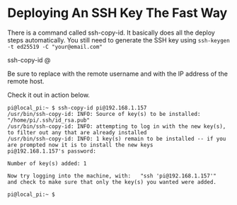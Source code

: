 # Deploying An SSH Key The Fast Way

There is a command called ssh-copy-id. It basically does all the deploy steps automatically. 
You still need to generate the SSH key using `ssh-keygen -t ed25519 -C "your@email.com"`

ssh-copy-id <user>@<ip address>

Be sure to replace <user> with the remote username and <ip address> with the IP address of the remote host.

Check it out in action below.

```
pi@local_pi:~ $ ssh-copy-id pi@192.168.1.157
/usr/bin/ssh-copy-id: INFO: Source of key(s) to be installed: "/home/pi/.ssh/id_rsa.pub"
/usr/bin/ssh-copy-id: INFO: attempting to log in with the new key(s), to filter out any that are already installed
/usr/bin/ssh-copy-id: INFO: 1 key(s) remain to be installed -- if you are prompted now it is to install the new keys
pi@192.168.1.157's password:

Number of key(s) added: 1

Now try logging into the machine, with:   "ssh 'pi@192.168.1.157'"
and check to make sure that only the key(s) you wanted were added.

pi@local_pi:~ $
```
